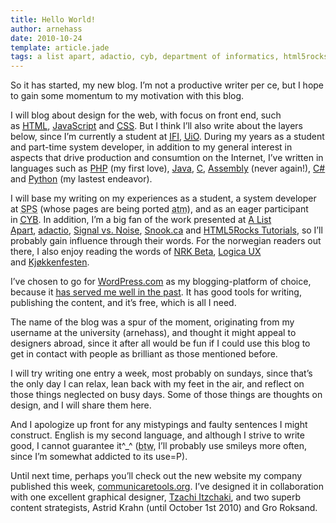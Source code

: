 ```yaml
---
title: Hello World!
author: arnehass
date: 2010-10-24
template: article.jade
tags: a list apart, adactio, cyb, department of informatics, html5rocks, ifi, kjøkkenfesten, logica ux, nrk beta, signal vs noise, snook, uio, university of oslo
---
```


<p>So it has started, my new blog. I’m not a productive writer per ce, but I hope to gain some momentum to my motivation with this blog.</p>
<p>I will blog about design for the web, with focus on front end, such as&nbsp;<a href="http://en.wikipedia.org/wiki/HTML"><abbr title="HyperText Markup Language">HTML</abbr></a>,&nbsp;<a href="http://en.wikipedia.org/wiki/JavaScript">JavaScript</a> and&nbsp;<a href="http://en.wikipedia.org/wiki/CSS"><abbr title="Cascading Style Sheets">CSS</abbr></a>. But I think I’ll also write about the layers below, since I’m currently a student at&nbsp;<a href="http://www.ifi.uio.no/english/"><abbr title="Institutt for Informatikk (Department of Informatics)">IFI</abbr></a>,&nbsp;<a href="http://www.uio.no/english/"><abbr title="Universitetet i Oslo (University of Oslo)">UiO</abbr></a>. During my years as a student and part-time system developer, in addition to my general interest in aspects that drive production and consumtion on the Internet, I’ve written in languages such as&nbsp;<a href="http://en.wikipedia.org/wiki/PHP">PHP</a> (my first love),&nbsp;<a href="http://en.wikipedia.org/wiki/Java_(programming_language)">Java</a>,&nbsp;<a href="http://en.wikipedia.org/wiki/C_(programming_language)">C</a>,&nbsp;<a href="http://en.wikipedia.org/wiki/Assembly_language">Assembly</a> (never again!),&nbsp;<a href="http://en.wikipedia.org/wiki/C_Sharp_(programming_language)">C#</a> and&nbsp;<a href="http://en.wikipedia.org/wiki/Python_(programming_language)">Python</a> (my lastest endeavor).</p>
<p>I will base my writing on my experiences as a student, a system developer at <abbr title="Senter for Pasientmedvirkning og Sykepleieforskning (Centre for Shared Decision Making and Nursing Research)">SPS</abbr> (whose pages are being ported&nbsp;<abbr title="at the moment">atm</abbr>), and as an eager participant in&nbsp;<a href="http://cyb.no"><abbr title="Cybernetisk Selskab">CYB</abbr></a>. In addition, I’m a big fan of the work presented at&nbsp;<a href="http://www.alistapart.com/">A List Apart</a>,&nbsp;<a href="http://adactio.com/">adactio</a>,&nbsp;<a href="http://37signals.com/svn/">Signal vs. Noise</a>,&nbsp;<a href="http://snook.ca/">Snook.ca</a> and&nbsp;<a href="http://www.html5rocks.com/tutorials/">HTML5Rocks Tutorials</a>, so I’ll probably gain influence through their words. For the norwegian readers out there, I also enjoy reading the words of&nbsp;<a href="http://nrkbeta.no/">NRK Beta</a>,&nbsp;<a href="http://ux.no/blog/">Logica UX</a> and&nbsp;<a href="http://www.kjokkenfesten.no/">Kjøkkenfesten</a>.</p>
<span class="more"></span>
<p>I’ve chosen to go for&nbsp;<a href="http://wordpress.com/">WordPress.com</a> as my blogging-platform of choice, because it&nbsp;<a title="My norwegian blog" href="http://megoth.wordpress.com/">has served me well in the past</a>. It has good tools for writing, publishing the content, and it’s free, which is all I need.</p>
<p>The name of the blog was a spur of the moment, originating from my username at the university (arnehass), and thought it might appeal to designers abroad, since it after all would be fun if I could use this blog to get in contact with people as brilliant as those mentioned before.</p>
<p>I will try writing one entry a week, most probably on sundays, since that’s the only day I can relax, lean back with my feet in the air, and reflect on those things neglected on busy days. Some of those things are thoughts on design, and I will share them here.</p>
<p>And I apologize up front for any mistypings and faulty sentences I might construct. English is my second language, and although I strive to write good, I cannot guarantee it^_^ (<abbr title="by the way">btw</abbr>, I’ll probably use smileys more often, since I’m somewhat addicted to its use=P).</p>
<p>Until next time, perhaps you’ll check out the new website my company published this week,&nbsp;<a href="http://www.communicaretools.org/?lang=en-US">communicaretools.org</a>. I’ve designed it in collaboration with one excellent graphical designer,&nbsp;<a href="http://tza.no/">Tzachi Itzchaki</a>, and two superb content strategists,&nbsp;Astrid Krahn (until October 1st 2010) and Gro Roksand.</p>

